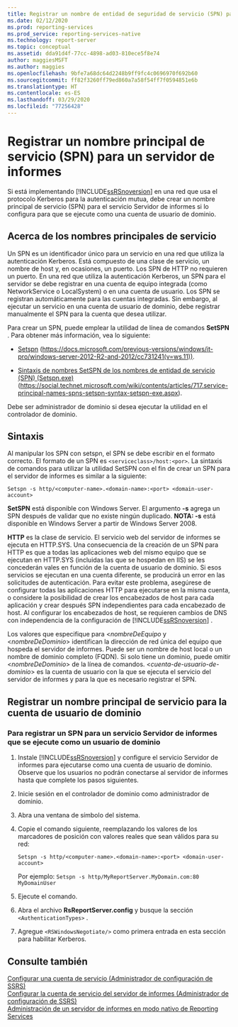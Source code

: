 ```yaml
---
title: Registrar un nombre de entidad de seguridad de servicio (SPN) para un servidor de informes | Microsoft Docs
ms.date: 02/12/2020
ms.prod: reporting-services
ms.prod_service: reporting-services-native
ms.technology: report-server
ms.topic: conceptual
ms.assetid: dda91d4f-77cc-4898-ad03-810ece5f8e74
author: maggiesMSFT
ms.author: maggies
ms.openlocfilehash: 9bfe7a68dc64d2248b9ff9fc4c0696970f692b60
ms.sourcegitcommit: ff82f3260ff79ed860a7a58f54ff7f0594851e6b
ms.translationtype: HT
ms.contentlocale: es-ES
ms.lasthandoff: 03/29/2020
ms.locfileid: "77256428"
---
```

# <a name="register-a-service-principal-name-spn-for-a-report-server"></a>Registrar un nombre principal de servicio (SPN) para un servidor de informes
  Si está implementando [!INCLUDE[ssRSnoversion](../../includes/ssrsnoversion-md.md)] en una red que usa el protocolo Kerberos para la autenticación mutua, debe crear un nombre principal de servicio (SPN) para el servicio Servidor de informes si lo configura para que se ejecute como una cuenta de usuario de dominio.  
  
## <a name="about-spns"></a>Acerca de los nombres principales de servicio  
 Un SPN es un identificador único para un servicio en una red que utiliza la autenticación Kerberos. Está compuesto de una clase de servicio, un nombre de host y, en ocasiones, un puerto. Los SPN de HTTP no requieren un puerto. En una red que utiliza la autenticación Kerberos, un SPN para el servidor se debe registrar en una cuenta de equipo integrada (como NetworkService o LocalSystem) o en una cuenta de usuario. Los SPN se registran automáticamente para las cuentas integradas. Sin embargo, al ejecutar un servicio en una cuenta de usuario de dominio, debe registrar manualmente el SPN para la cuenta que desea utilizar.  
  
 Para crear un SPN, puede emplear la utilidad de línea de comandos **SetSPN** . Para obtener más información, vea lo siguiente:  
  
-   [Setspn](https://docs.microsoft.com/previous-versions/windows/it-pro/windows-server-2012-R2-and-2012/cc731241(v=ws.11)) (https://docs.microsoft.com/previous-versions/windows/it-pro/windows-server-2012-R2-and-2012/cc731241(v=ws.11)).  
  
-   [Sintaxis de nombres SetSPN de los nombres de entidad de servicio (SPN) (Setspn.exe)](https://social.technet.microsoft.com/wiki/contents/articles/717.service-principal-names-spns-setspn-syntax-setspn-exe.aspx) (https://social.technet.microsoft.com/wiki/contents/articles/717.service-principal-names-spns-setspn-syntax-setspn-exe.aspx).  
  
 Debe ser administrador de dominio si desea ejecutar la utilidad en el controlador de dominio.  
  
## <a name="syntax"></a>Sintaxis  

Al manipular los SPN con setspn, el SPN se debe escribir en el formato correcto. El formato de un SPN es `<serviceclass>/host:<por>`. La sintaxis de comandos para utilizar la utilidad SetSPN con el fin de crear un SPN para el servidor de informes es similar a la siguiente:  
  
```  
Setspn -s http/<computer-name>.<domain-name>:<port> <domain-user-account>  
```  
  
 **SetSPN** está disponible con Windows Server. El argumento **-s** agrega un SPN después de validar que no existe ningún duplicado. **NOTA: -s** está disponible en Windows Server a partir de Windows Server 2008.  
  
 **HTTP** es la clase de servicio. El servicio web del servidor de informes se ejecuta en HTTP.SYS. Una consecuencia de la creación de un SPN para HTTP es que a todas las aplicaciones web del mismo equipo que se ejecutan en HTTP.SYS (incluidas las que se hospedan en IIS) se les concederán vales en función de la cuenta de usuario de dominio. Si esos servicios se ejecutan en una cuenta diferente, se producirá un error en las solicitudes de autenticación. Para evitar este problema, asegúrese de configurar todas las aplicaciones HTTP para ejecutarse en la misma cuenta, o considere la posibilidad de crear los encabezados de host para cada aplicación y crear después SPN independientes para cada encabezado de host. Al configurar los encabezados de host, se requieren cambios de DNS con independencia de la configuración de [!INCLUDE[ssRSnoversion](../../includes/ssrsnoversion-md.md)] .  
  
 Los valores que especifique para \<*nombreDeEquipo* y \<*nombreDeDominio*> identifican la dirección de red única del equipo que hospeda el servidor de informes. Puede ser un nombre de host local o un nombre de dominio completo (FQDN). Si solo tiene un dominio, puede omitir \<*nombreDeDominio*> de la línea de comandos. \<*cuenta-de-usuario-de-dominio*> es la cuenta de usuario con la que se ejecuta el servicio del servidor de informes y para la que es necesario registrar el SPN.  
  
## <a name="register-an-spn-for-domain-user-account"></a>Registrar un nombre principal de servicio para la cuenta de usuario de dominio  
  
### <a name="to-register-an-spn-for-a-report-server-service-running-as-a-domain-user"></a>Para registrar un SPN para un servicio Servidor de informes que se ejecute como un usuario de dominio  
  
1.  Instale [!INCLUDE[ssRSnoversion](../../includes/ssrsnoversion-md.md)] y configure el servicio Servidor de informes para ejecutarse como una cuenta de usuario de dominio. Observe que los usuarios no podrán conectarse al servidor de informes hasta que complete los pasos siguientes.  
  
2.  Inicie sesión en el controlador de dominio como administrador de dominio.  
  
3.  Abra una ventana de símbolo del sistema.  
  
4.  Copie el comando siguiente, reemplazando los valores de los marcadores de posición con valores reales que sean válidos para su red:  
  
    ```  
    Setspn -s http/<computer-name>.<domain-name>:<port> <domain-user-account>  
    ```  
  
    Por ejemplo: `Setspn -s http/MyReportServer.MyDomain.com:80 MyDomainUser`  
  
5.  Ejecute el comando.  
  
6.  Abra el archivo **RsReportServer.config** y busque la sección `<AuthenticationTypes>` .  
  
7.  Agregue `<RSWindowsNegotiate/>` como primera entrada en esta sección para habilitar Kerberos.  
  
## <a name="see-also"></a>Consulte también  
 [Configurar una cuenta de servicio &#40;Administrador de configuración de SSRS&#41;](../install-windows/configure-the-report-server-service-account-ssrs-configuration-manager.md)   
 [Configurar la cuenta de servicio del servidor de informes &#40;Administrador de configuración de SSRS&#41;](../../reporting-services/install-windows/configure-the-report-server-service-account-ssrs-configuration-manager.md)   
 [Administración de un servidor de informes en modo nativo de Reporting Services](../../reporting-services/report-server/manage-a-reporting-services-native-mode-report-server.md)  
  
  
